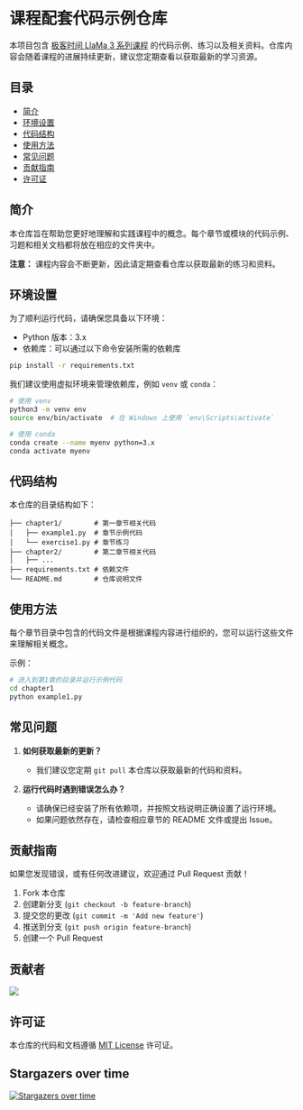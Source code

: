 # 课程配套代码示例仓库

本项目包含 [极客时间 LlaMa 3 系列课程](https://time.geekbang.org/column/intro/100828301) 的代码示例、练习以及相关资料。仓库内容会随着课程的进展持续更新，建议您定期查看以获取最新的学习资源。

## 目录

- [简介](#简介)
- [环境设置](#环境设置)
- [代码结构](#代码结构)
- [使用方法](#使用方法)
- [常见问题](#常见问题)
- [贡献指南](#贡献指南)
- [许可证](#许可证)

## 简介

本仓库旨在帮助您更好地理解和实践课程中的概念。每个章节或模块的代码示例、习题和相关文档都将放在相应的文件夹中。

**注意：** 课程内容会不断更新，因此请定期查看仓库以获取最新的练习和资料。

## 环境设置

为了顺利运行代码，请确保您具备以下环境：

- Python 版本：3.x
- 依赖库：可以通过以下命令安装所需的依赖库

```bash
pip install -r requirements.txt
```

我们建议使用虚拟环境来管理依赖库，例如 `venv` 或 `conda`：

```bash
# 使用 venv
python3 -m venv env
source env/bin/activate  # 在 Windows 上使用 `env\Scripts\activate`

# 使用 conda
conda create --name myenv python=3.x
conda activate myenv
```

## 代码结构

本仓库的目录结构如下：

```
├── chapter1/        # 第一章节相关代码
│   ├── example1.py  # 章节示例代码
│   └── exercise1.py # 章节练习
├── chapter2/        # 第二章节相关代码
│   ├── ...
├── requirements.txt # 依赖文件
└── README.md        # 仓库说明文件
```

## 使用方法

每个章节目录中包含的代码文件是根据课程内容进行组织的，您可以运行这些文件来理解相关概念。

示例：

```bash
# 进入到第1章的目录并运行示例代码
cd chapter1
python example1.py
```

## 常见问题

1. **如何获取最新的更新？**
   - 我们建议您定期 `git pull` 本仓库以获取最新的代码和资料。

2. **运行代码时遇到错误怎么办？**
   - 请确保已经安装了所有依赖项，并按照文档说明正确设置了运行环境。
   - 如果问题依然存在，请检查相应章节的 README 文件或提出 Issue。

## 贡献指南

如果您发现错误，或有任何改进建议，欢迎通过 Pull Request 贡献！

1. Fork 本仓库
2. 创建新分支 (`git checkout -b feature-branch`)
3. 提交您的更改 (`git commit -m 'Add new feature'`)
4. 推送到分支 (`git push origin feature-branch`)
5. 创建一个 Pull Request

## 贡献者

<a href="https://github.com/tylerelyt/llama/graphs/contributors">
  <img src="https://contrib.rocks/image?repo=tylerelyt/llama" />
</a>

## 许可证

本仓库的代码和文档遵循 [MIT License](LICENSE) 许可证。

## Stargazers over time
[![Stargazers over time](https://starchart.cc/tylerelyt/llama.svg?variant=adaptive)](https://starchart.cc/tylerelyt/llama)
